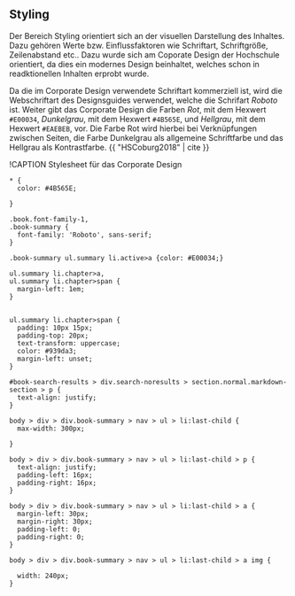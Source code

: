 ## Styling

Der Bereich Styling orientiert sich an der visuellen Darstellung des Inhaltes. Dazu gehören Werte bzw. Einflussfaktoren wie Schriftart, Schriftgröße, Zeilenabstand etc.. Dazu wurde sich am Coporate Design der Hochschule orientiert, da dies ein modernes Design beinhaltet, welches schon in readktionellen Inhalten erprobt wurde.

Da die im Corporate Design verwendete Schriftart kommerziell ist, wird die Webschriftart des Designsguides verwendet, welche die Schrifart *Roboto* ist. Weiter gibt das Corporate Design die Farben _Rot_, mit dem Hexwert `#E00034`, _Dunkelgrau_, mit dem Hexwert `#4B565E`, und _Hellgrau_, mit dem Hexwert `#EAEBEB`, vor. Die Farbe Rot wird hierbei bei Verknüpfungen zwischen Seiten, die Farbe Dunkelgrau als allgemeine Schriftfarbe und das Hellgrau als Kontrastfarbe. {{ "HSCoburg2018" | cite }}

!CAPTION Stylesheet für das Corporate Design
```
* {
  color: #4B565E;

}

.book.font-family-1,
.book-summary {
  font-family: 'Roboto', sans-serif;
}

.book-summary ul.summary li.active>a {color: #E00034;}

ul.summary li.chapter>a,
ul.summary li.chapter>span {
  margin-left: 1em;
}


ul.summary li.chapter>span {
  padding: 10px 15px;
  padding-top: 20px;
  text-transform: uppercase;
  color: #939da3;
  margin-left: unset;
}

#book-search-results > div.search-noresults > section.normal.markdown-section > p {
  text-align: justify;
}

body > div > div.book-summary > nav > ul > li:last-child {
  max-width: 300px;

}

body > div > div.book-summary > nav > ul > li:last-child > p {
  text-align: justify;
  padding-left: 16px;
  padding-right: 16px;
}

body > div > div.book-summary > nav > ul > li:last-child > a {
  margin-left: 30px;
  margin-right: 30px;
  padding-left: 0;
  padding-right: 0;
}

body > div > div.book-summary > nav > ul > li:last-child > a img {

  width: 240px;
}
```